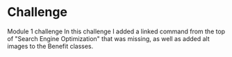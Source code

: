 # Challenge
Module 1 challenge
In this challenge I added a linked command from the top of "Search Engine Optimization" that was missing, as well as added alt images to the Benefit classes.
